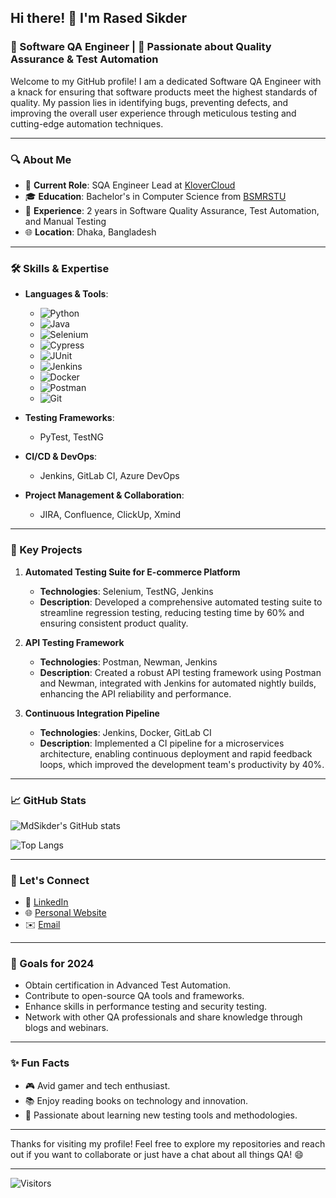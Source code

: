## Hi there! 👋 I'm Rased Sikder

### 🧪 Software QA Engineer | 🚀 Passionate about Quality Assurance & Test Automation

Welcome to my GitHub profile! I am a dedicated Software QA Engineer with a knack for ensuring that software products meet the highest standards of quality. My passion lies in identifying bugs, preventing defects, and improving the overall user experience through meticulous testing and cutting-edge automation techniques.

---

### 🔍 About Me

- 🏢 **Current Role**: SQA Engineer Lead at [KloverCloud](https://www.klovercloud.com/)
- 🎓 **Education**: Bachelor's in Computer Science from [BSMRSTU](https://www.bsmrstu.edu.bd/s/)
- 💼 **Experience**: 2 years in Software Quality Assurance, Test Automation, and Manual Testing
- 🌐 **Location**: Dhaka, Bangladesh

---

### 🛠️ Skills & Expertise

- **Languages & Tools**: 
  - ![Python](https://img.shields.io/badge/-Python-3776AB?style=flat&logo=python&logoColor=white)
  - ![Java](https://img.shields.io/badge/-Java-007396?style=flat&logo=java&logoColor=white)
  - ![Selenium](https://img.shields.io/badge/-Selenium-43B02A?style=flat&logo=selenium&logoColor=white)
  - ![Cypress](https://img.shields.io/badge/-Cypress-17202C?style=flat&logo=cypress&logoColor=white)
  - ![JUnit](https://img.shields.io/badge/-JUnit-25A162?style=flat&logo=junit5&logoColor=white)
  - ![Jenkins](https://img.shields.io/badge/-Jenkins-D24939?style=flat&logo=jenkins&logoColor=white)
  - ![Docker](https://img.shields.io/badge/-Docker-2496ED?style=flat&logo=docker&logoColor=white)
  - ![Postman](https://img.shields.io/badge/-Postman-FF6C37?style=flat&logo=postman&logoColor=white)
  - ![Git](https://img.shields.io/badge/-Git-F05032?style=flat&logo=git&logoColor=white)

- **Testing Frameworks**: 
  - PyTest, TestNG

- **CI/CD & DevOps**: 
  - Jenkins, GitLab CI, Azure DevOps

- **Project Management & Collaboration**: 
  - JIRA, Confluence, ClickUp, Xmind

---

### 🌟 Key Projects

1. **Automated Testing Suite for E-commerce Platform**
   - **Technologies**: Selenium, TestNG, Jenkins
   - **Description**: Developed a comprehensive automated testing suite to streamline regression testing, reducing testing time by 60% and ensuring consistent product quality.

2. **API Testing Framework**
   - **Technologies**: Postman, Newman, Jenkins
   - **Description**: Created a robust API testing framework using Postman and Newman, integrated with Jenkins for automated nightly builds, enhancing the API reliability and performance.

3. **Continuous Integration Pipeline**
   - **Technologies**: Jenkins, Docker, GitLab CI
   - **Description**: Implemented a CI pipeline for a microservices architecture, enabling continuous deployment and rapid feedback loops, which improved the development team's productivity by 40%.

---

### 📈 GitHub Stats

![MdSikder's GitHub stats](https://github-readme-stats.vercel.app/api?username=MdSikder&show_icons=true&theme=radical)

![Top Langs](https://github-readme-stats.vercel.app/api/top-langs/?username=MdSikder&layout=compact&theme=radical)

---

### 🤝 Let's Connect

- 💼 [LinkedIn](https://www.linkedin.com/in/yourprofile)
- 🌐 [Personal Website](https://www.yourwebsite.com)
- ✉️ [Email](mailto:youremail@example.com)

---

### 🎯 Goals for 2024

- Obtain certification in Advanced Test Automation.
- Contribute to open-source QA tools and frameworks.
- Enhance skills in performance testing and security testing.
- Network with other QA professionals and share knowledge through blogs and webinars.

---

### ✨ Fun Facts

- 🎮 Avid gamer and tech enthusiast.
- 📚 Enjoy reading books on technology and innovation.
- 🌱 Passionate about learning new testing tools and methodologies.

---

Thanks for visiting my profile! Feel free to explore my repositories and reach out if you want to collaborate or just have a chat about all things QA! 😄

---

![Visitors](https://komarev.com/ghpvc/?username=MdSikder&color=blue)
